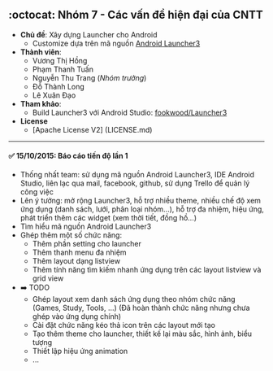 ## :octocat: Nhóm 7 - Các vấn đề hiện đại của CNTT
* **Chủ đề**: Xây dựng Launcher cho Android
    * Customize dựa trên mã nguồn [Android Launcher3](https://android.googlesource.com/platform/packages/apps/Launcher3)
* **Thành viên**:
	* Vương Thị Hồng
	* Phạm Thanh Tuấn
	* Nguyễn Thu Trang (_Nhóm trưởng_)
	* Đỗ Thành Long
	* Lê Xuân Đạo
* **Tham khảo**: 
	* Build Launcher3 với Android Studio:  [fookwood/Launcher3](https://github.com/fookwood/Launcher3/)
* **License**
	* [Apache License V2] (LICENSE.md)

---
#### :white_check_mark: 15/10/2015: Báo cáo tiến độ lần 1

   * Thống nhất team: sử dụng mã nguồn Android Launcher3, IDE Android Studio, liên lạc qua mail, facebook, github, sử dụng Trello để quản lý công việc
   * Lên ý tưởng: mở rộng Launcher3, hỗ trợ nhiều theme, nhiều chế độ xem ứng dụng (danh sách, lưới, phân loại nhóm...), hỗ trợ đa nhiệm, hiệu ứng, phát triển thêm các widget (xem thời tiết, đồng hồ...)
   * Tìm hiểu mã nguồn Android Launcher3
   * Ghép thêm một số chức năng:
       * Thêm phần setting cho launcher
       * Thêm thanh menu đa nhiệm
       * Thêm layout dạng listview
       * Thêm tính năng tìm kiếm nhanh ứng dụng trên các layout listview và grid view
   * :arrow_right: TODO
       * Ghép layout xem danh sách ứng dụng theo nhóm chức năng (Games, Study, Tools, ...) 
           (Đã hoàn thành chức năng nhưng chưa ghép vào ứng dụng chính)
       * Cài đặt chức năng kéo thả icon trên các layout mới tạo
       * Tạo thêm theme cho launcher, thiết kế lại màu sắc, hình ảnh, biểu tượng
       * Thiết lập hiệu ứng animation
       * ...
